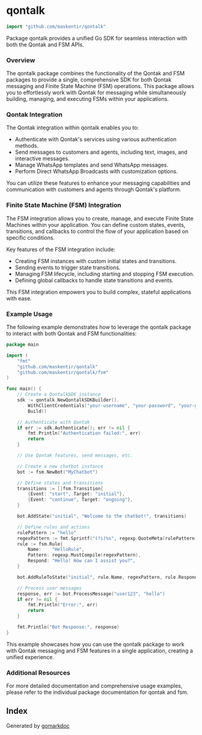 <!-- Code generated by gomarkdoc. DO NOT EDIT -->

# qontalk

```go
import "github.com/maskentir/qontalk"
```

Package qontalk provides a unified Go SDK for seamless interaction with both the Qontak and FSM APIs.

### Overview

The qontalk package combines the functionality of the Qontak and FSM packages to provide a single, comprehensive SDK for both Qontak messaging and Finite State Machine (FSM) operations. This package allows you to effortlessly work with Qontak for messaging while simultaneously building, managing, and executing FSMs within your applications.

### Qontak Integration

The Qontak integration within qontalk enables you to:

- Authenticate with Qontak's services using various authentication methods.
- Send messages to customers and agents, including text, images, and interactive messages.
- Manage WhatsApp templates and send WhatsApp messages.
- Perform Direct WhatsApp Broadcasts with customization options.

You can utilize these features to enhance your messaging capabilities and communication with customers and agents through Qontak's platform.

### Finite State Machine (FSM) Integration

The FSM integration allows you to create, manage, and execute Finite State Machines within your application. You can define custom states, events, transitions, and callbacks to control the flow of your application based on specific conditions.

Key features of the FSM integration include:

- Creating FSM instances with custom initial states and transitions.
- Sending events to trigger state transitions.
- Managing FSM lifecycle, including starting and stopping FSM execution.
- Defining global callbacks to handle state transitions and events.

This FSM integration empowers you to build complex, stateful applications with ease.

### Example Usage

The following example demonstrates how to leverage the qontalk package to interact with both Qontak and FSM functionalities:

```go
package main

import (
    "fmt"
    "github.com/maskentir/qontalk"
    "github.com/maskentir/qontalk/fsm"
)

func main() {
    // Create a QontalkSDK instance
    sdk := qontalk.NewQontalkSDKBuilder().
        WithClientCredentials("your-username", "your-password", "your-grant-type", "your-client-id", "your-client-secret").
        Build()

    // Authenticate with Qontak
    if err := sdk.Authenticate(); err != nil {
        fmt.Println("Authentication failed:", err)
        return
    }

    // Use Qontak features, send messages, etc.

 	// Create a new chatbot instance
	bot := fsm.NewBot("MyChatbot")

	// Define states and transitions
	transitions := []fsm.Transition{
	    {Event: "start", Target: "initial"},
	    {Event: "continue", Target: "ongoing"},
	}

	bot.AddState("initial", "Welcome to the chatbot!", transitions)

	// Define rules and actions
	rulePattern := "hello"
	regexPattern := fmt.Sprintf("(?i)%s", regexp.QuoteMeta(rulePattern))
	rule := fsm.Rule{
	    Name:    "HelloRule",
	    Pattern: regexp.MustCompile(regexPattern),
	    Respond: "Hello! How can I assist you?",
	}

	bot.AddRuleToState("initial", rule.Name, regexPattern, rule.Respond, nil, nil)

	// Process user messages
	response, err := bot.ProcessMessage("user123", "hello")
	if err != nil {
	    fmt.Println("Error:", err)
	    return
	}

	fmt.Println("Bot Response:", response)
}
```

This example showcases how you can use the qontalk package to work with Qontak messaging and FSM features in a single application, creating a unified experience.

### Additional Resources

For more detailed documentation and comprehensive usage examples, please refer to the individual package documentation for qontak and fsm.

## Index

Generated by [gomarkdoc](https://github.com/princjef/gomarkdoc)
